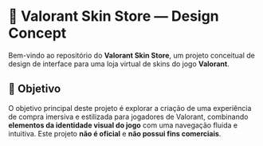 # 🎯 Valorant Skin Store — Design Concept

Bem-vindo ao repositório do **Valorant Skin Store**, um projeto conceitual de design de interface para uma loja virtual de skins do jogo **Valorant**. 
## 📌 Objetivo

O objetivo principal deste projeto é explorar a criação de uma experiência de compra imersiva e estilizada para jogadores de Valorant, combinando **elementos da identidade visual do jogo** com uma navegação fluida e intuitiva. Este projeto **não é oficial** e **não possui fins comerciais**.

